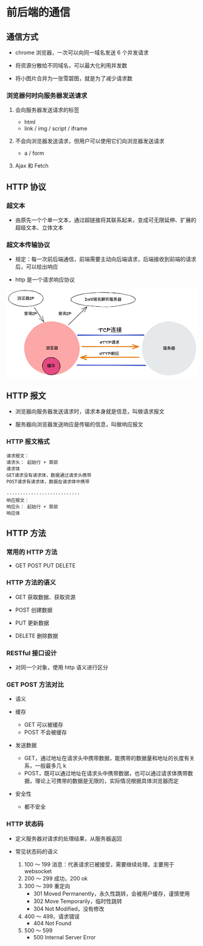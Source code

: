 # 前后端的通信

## 通信方式

- chrome 浏览器，一次可以向同一域名发送 6 个并发请求

- 将资源分散给不同域名，可以最大化利用并发数

- 将小图片合并为一张雪碧图，就是为了减少请求数

### 浏览器何时向服务器发送请求

1. 会向服务器发送请求的标签

   - html
   - link / img / script / iframe

2. 不会向浏览器发送请求，但用户可以使用它们向浏览器发送请求

   - a / form

3. Ajax 和 Fetch

## HTTP 协议

### 超文本

- 由原先一个个单一文本，通过超链接将其联系起来，变成可无限延伸、扩展的超级文本、立体文本

### 超文本传输协议

- 规定：每一次前后端通信，前端需要主动向后端请求，后端接收到前端的请求后，可以给出响应

- http 是一个请求响应协议

![http](./imgs/HTTP.png)

## HTTP 报文

- 浏览器向服务器发送请求时，请求本身就是信息，叫做请求报文

- 服务器向浏览器发送响应是传输的信息，叫做响应报文

### HTTP 报文格式

```
请求报文：
请求头： 起始行 + 首部
请求体
GET请求没有请求体，数据通过请求头携带
POST请求有请求体，数据在请求体中携带

···························
响应报文：
响应头： 起始行 + 首部
响应体
```

## HTTP 方法

### 常用的 HTTP 方法

- GET POST PUT DELETE

### HTTP 方法的语义

- GET 获取数据、获取资源

- POST 创建数据

- PUT 更新数据

- DELETE 删除数据

### RESTful 接口设计

- 对同一个对象，使用 http 语义进行区分

### GET POST 方法对比

- 语义

- 缓存

  - GET 可以被缓存
  - POST 不会被缓存

- 发送数据

  - GET，通过地址在请求头中携带数据，能携带的数据量和地址的长度有关系，一般最多几 k
  - POST，既可以通过地址在请求头中携带数据，也可以通过请求体携带数据，理论上可携带的数据是无限的，实际情况根据具体浏览器而定

- 安全性
  - 都不安全

### HTTP 状态码

- 定义服务器对请求的处理结果，从服务器返回

- 常见状态码的语义

  1. 100 ～ 199 消息：代表请求已被接受，需要继续处理，主要用于 websocket
  2. 200 ～ 299 成功，200 ok
  3. 300 ～ 399 重定向
     - 301 Moved Permanently，永久性跳转，会被用户缓存，谨慎使用
     - 302 Move Temporarily，临时性跳转
     - 304 Not Modified，没有修改
  4. 400 ～ 499，请求错误
     - 404 Not Found
  5. 500 ～ 599
     - 500 Internal Server Error
